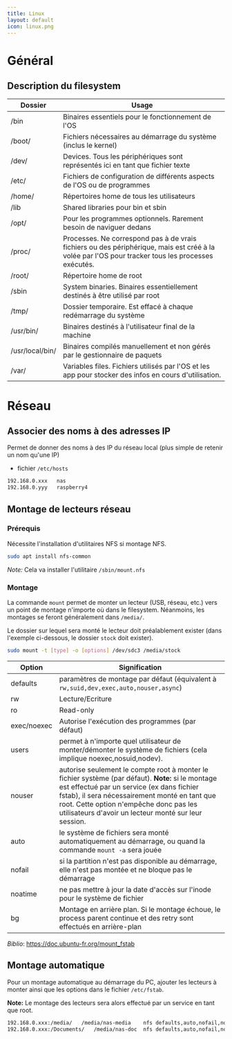 ```yaml
---
title: Linux
layout: default
icon: linux.png
---
```

# Général
## Description du filesystem

|Dossier|Usage|
|---|---|
|/bin|Binaires essentiels pour le fonctionnement de l'OS|
|/boot/|Fichiers nécessaires au démarrage du système (inclus le kernel)|
|/dev/|Devices. Tous les périphériques sont représentés ici en tant que fichier texte|
|/etc/|Fichiers de configuration de différents aspects de l'OS ou de programmes|
|/home/|Répertoires home de tous les utilisateurs|
|/lib|Shared libraries pour bin et sbin|
|/opt/|Pour les programmes optionnels. Rarement besoin de naviguer dedans|
|/proc/|Processes. Ne correspond pas à de vrais fichiers ou des périphérique, mais est créé à la volée par l'OS pour tracker tous les processes exécutés.|
|/root/|Répertoire home de root|
|/sbin|System binaries. Binaires essentiellement destinés à être utilisé par root|
|/tmp/|Dossier temporaire. Est effacé à chaque redémarrage du système|
|/usr/bin/|Binaires destinés à l'utilisateur final de la machine|
|/usr/local/bin/|Binaires compilés manuellement et non gérés par le gestionnaire de paquets|
|/var/|Variables files. Fichiers utilisés par l'OS et les app pour stocker des infos en cours d'utilisation.|




# Réseau
## Associer des noms à des adresses IP

Permet de donner des noms à des IP du réseau local (plus simple de retenir un nom qu'une IP)
* fichier `/etc/hosts`

```sh
192.168.0.xxx	nas
192.168.0.yyy	raspberry4
```

## Montage de lecteurs réseau
### Prérequis
Nécessite l'installation d'utilitaires NFS si montage NFS.
```sh
sudo apt install nfs-common
```
*Note:* Cela va installer l'utilitaire `/sbin/mount.nfs`

### Montage
La commande `mount` permet de monter un lecteur (USB, réseau, etc.) vers un point de montage n'importe où dans le filesystem. Néanmoins, les montages se feront généralement dans `/media/`.

Le dossier sur lequel sera monté le lecteur doit préalablement exister (dans l'exemple ci-dessous, le dossier `stock` doit exister).

```sh
sudo mount -t [type] -o [options] /dev/sdc3 /media/stock
```

|Option|Signification|
|---|---|
|defaults|paramètres de montage par défaut (équivalent à `rw,suid,dev,exec,auto,nouser,async`)|
| rw | Lecture/Ecriture |
| ro | Read-only |
|exec/noexec|	Autorise l'exécution des programmes (par défaut)|
|users|permet à n'importe quel utilisateur de monter/démonter le système de fichiers (cela implique noexec,nosuid,nodev).|
|nouser|autorise seulement le compte root à monter le fichier système (par défaut). **Note:** si le montage est effectué par un service (ex dans fichier fstab), il sera nécessairement monté en tant que root. Cette option n'empêche donc pas les utilisateurs d'avoir un lecteur monté sur leur session. |
|auto|le système de fichiers sera monté automatiquement au démarrage, ou quand la commande `mount -a` sera jouée|
| nofail|si la partition n'est pas disponible au démarrage, elle n'est pas montée et ne bloque pas le démarrage|
|noatime|ne pas mettre à jour la date d'accès sur l'inode pour le système de fichier|
|bg|Montage en arrière plan. Si le montage échoue, le process parent continue et des retry sont effectués en arrière-plan|


*Biblio*: https://doc.ubuntu-fr.org/mount_fstab

## Montage automatique
Pour un montage automatique au démarrage du PC, ajouter les lecteurs à monter ainsi que les options dans le fichier `/etc/fstab`.

**Note:** Le montage des lecteurs sera alors effectué par un service en tant que root. 

```sh
192.168.0.xxx:/media/	/media/nas-media	nfs	defaults,auto,nofail,noatime,bg	0	0
192.168.0.xxx:/Documents/	/media/nas-doc	nfs	defaults,auto,nofail,noatime,bg	0	0
```


